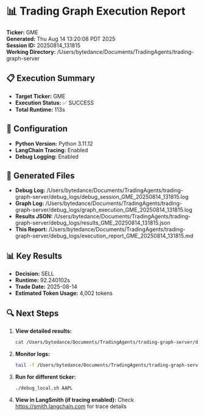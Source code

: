 # 📊 Trading Graph Execution Report

**Ticker:** GME  
**Generated:** Thu Aug 14 13:20:08 PDT 2025  
**Session ID:** 20250814_131815  
**Working Directory:** /Users/bytedance/Documents/TradingAgents/trading-graph-server

## 📋 Execution Summary

- **Target Ticker:** GME
- **Execution Status:** ✅ SUCCESS
- **Total Runtime:** 113s

## 🔧 Configuration

- **Python Version:** Python 3.11.12
- **LangChain Tracing:** Enabled
- **Debug Logging:** Enabled

## 📂 Generated Files

- **Debug Log:** /Users/bytedance/Documents/TradingAgents/trading-graph-server/debug_logs/debug_session_GME_20250814_131815.log
- **Graph Log:** /Users/bytedance/Documents/TradingAgents/trading-graph-server/debug_logs/graph_execution_GME_20250814_131815.log  
- **Results JSON:** /Users/bytedance/Documents/TradingAgents/trading-graph-server/debug_logs/results_GME_20250814_131815.json
- **This Report:** /Users/bytedance/Documents/TradingAgents/trading-graph-server/debug_logs/execution_report_GME_20250814_131815.md

## 📊 Key Results

- **Decision:** SELL
- **Runtime:** 92.240102s
- **Trade Date:** 2025-08-14
- **Estimated Token Usage:** 4,002 tokens

## 🔍 Next Steps

1. **View detailed results:**
   ```bash
   cat /Users/bytedance/Documents/TradingAgents/trading-graph-server/debug_logs/results_GME_20250814_131815.json | jq .
   ```

2. **Monitor logs:**
   ```bash
   tail -f /Users/bytedance/Documents/TradingAgents/trading-graph-server/debug_logs/graph_execution_GME_20250814_131815.log
   ```

3. **Run for different ticker:**
   ```bash
   ./debug_local.sh AAPL
   ```

4. **View in LangSmith (if tracing enabled):**
   Check https://smith.langchain.com for trace details

